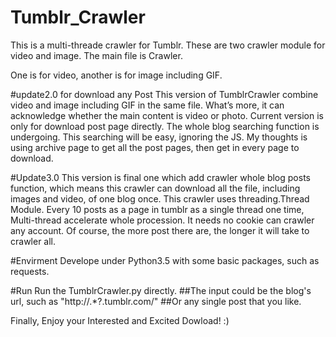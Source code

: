 # Tumblr_Crawler
This is a multi-threade crawler for Tumblr.
These are two crawler module for video and image. The main file is Crawler.

One is for video, another is for image including GIF.

#update2.0 for download any Post
This version of TumblrCrawler combine video and image including GIF in
the same file. What’s more, it can acknowledge whether the main content
is video or photo. Current version is only for download post page
directly. The whole blog searching function is undergoing. This
searching will be easy, ignoring the JS. My thoughts is using archive
page to get all the post pages, then get in every page to download.

#Update3.0
This version is final one which add crawler whole blog posts function,
which means this crawler can download all the file, including images
and video, of one blog once. This crawler uses threading.Thread Module.
Every 10 posts as a page in tumblr as a single thread one time,
Multi-thread accelerate whole procession. It needs no cookie can
crawler any account. Of course, the more post there are, the longer it
will take to crawler all.

#Envirment
Develope under Python3.5 with some basic packages, such as requests. 

#Run
Run the TumblrCrawler.py directly.
##The input could be the blog's url, such as "http://.*?.tumblr.com/"
##Or any single post that you like.

Finally, Enjoy your Interested and Excited Dowload! :)
